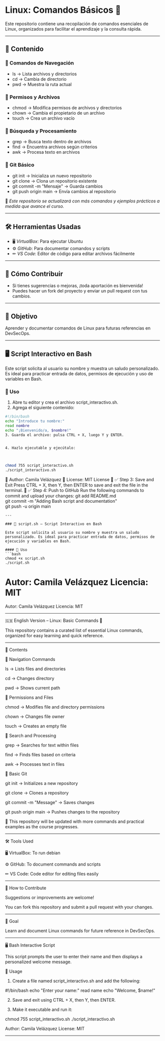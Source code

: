 # Linux: Comandos Básicos 🚀

Este repositorio contiene una recopilación de comandos esenciales de Linux, organizados para facilitar el aprendizaje y la consulta rápida.

---

## 📜 Contenido

### 🔹 Comandos de Navegación  
- ls → Lista archivos y directorios  
- cd → Cambia de directorio  
- pwd → Muestra la ruta actual  

### 🔹 Permisos y Archivos  
- chmod → Modifica permisos de archivos y directorios  
- chown → Cambia el propietario de un archivo  
- touch → Crea un archivo vacío  

### 🔹 Búsqueda y Procesamiento  
- grep → Busca texto dentro de archivos  
- find → Encuentra archivos según criterios  
- awk → Procesa texto en archivos  

### 🔹 Git Básico  
- git init → Inicializa un nuevo repositorio  
- git clone → Clona un repositorio existente  
- git commit -m "Mensaje" → Guarda cambios  
- git push origin main → Envía cambios al repositorio  

📌 *Este repositorio se actualizará con más comandos y ejemplos prácticos a medida que avance el curso.*

---

## 🛠 Herramientas Usadas  
- 🖥 *VirtualBox*: Para ejecutar Ubuntu  
- ⚙ *GitHub*: Para documentar comandos y scripts  
- ✏ *VS Code*: Editor de código para editar archivos fácilmente  

---

## 📝 Cómo Contribuir  
- Si tienes sugerencias o mejoras, ¡toda aportación es bienvenida!  
- Puedes hacer un fork del proyecto y enviar un pull request con tus cambios.

---

## 📢 Objetivo  
Aprender y documentar comandos de Linux para futuras referencias en DevSecOps.

---

## 🖥 Script Interactivo en Bash

Este script solicita al usuario su nombre y muestra un saludo personalizado. Es ideal para practicar entrada de datos, permisos de ejecución y uso de variables en Bash.

### 📌 Uso

1. Abre tu editor y crea el archivo script_interactivo.sh.
2. Agrega el siguiente contenido:

```bash
#!/bin/bash
echo "Introduce tu nombre:"
read nombre
echo "¡Bienvenido/a, $nombre!"
3. Guarda el archivo: pulsa CTRL + X, luego Y y ENTER.


4. Hazlo ejecutable y ejecútalo:



chmod 755 script_interactivo.sh
./script_interactivo.sh

```

👤 Author: Camila Velázquez
📄 License: MIT License
📌 ✅ Step 3: Save and Exit
Press CTRL + X, then Y, then ENTER to save and exit the file in the terminal.
📌 ✅ Step 4: Push to GitHub
Run the following commands to commit and upload your changes:
git add README.md  
git commit -m "Adding Bash script and documentation"  
git push -u origin main
```
---

### 🎯 script.sh – Script Interactivo en Bash

Este script solicita al usuario su nombre y muestra un saludo personalizado. Es ideal para practicar entrada de datos, permisos de ejecución y variables en Bash.

#### 📌 Uso
```bash
chmod +x script.sh
./script.sh
```
Autor: Camila Velázquez
Licencia: MIT
=======

Autor: Camila Velázquez
Licencia: MIT


---

🇬🇧 English Version – Linux: Basic Commands 🚀

This repository contains a curated list of essential Linux commands, organized for easy learning and quick reference.


---

📜 Contents

🔹 Navigation Commands

ls → Lists files and directories

cd → Changes directory

pwd → Shows current path


🔹 Permissions and Files

chmod → Modifies file and directory permissions

chown → Changes file owner

touch → Creates an empty file


🔹 Search and Processing

grep → Searches for text within files

find → Finds files based on criteria

awk → Processes text in files


🔹 Basic Git

git init → Initializes a new repository

git clone → Clones a repository

git commit -m "Message" → Saves changes

git push origin main → Pushes changes to the repository


📌 This repository will be updated with more commands and practical examples as the course progresses.


---

🛠 Tools Used

🖥 VirtualBox: To run debian

⚙ GitHub: To document commands and scripts

✏ VS Code: Code editor for editing files easily



---

📝 How to Contribute

Suggestions or improvements are welcome!

You can fork this repository and submit a pull request with your changes.



---

📢 Goal

Learn and document Linux commands for future reference in DevSecOps.


---

🖥 Bash Interactive Script

This script prompts the user to enter their name and then displays a personalized welcome message.

📌 Usage

1. Create a file named script_interactivo.sh and add the following:



#!/bin/bash
echo "Enter your name:"
read name
echo "Welcome, $name!"

2. Save and exit using CTRL + X, then Y, then ENTER.


3. Make it executable and run it:



chmod 755 script_interactivo.sh
./script_interactivo.sh

Author: Camila Velázquez
License: MIT

---


